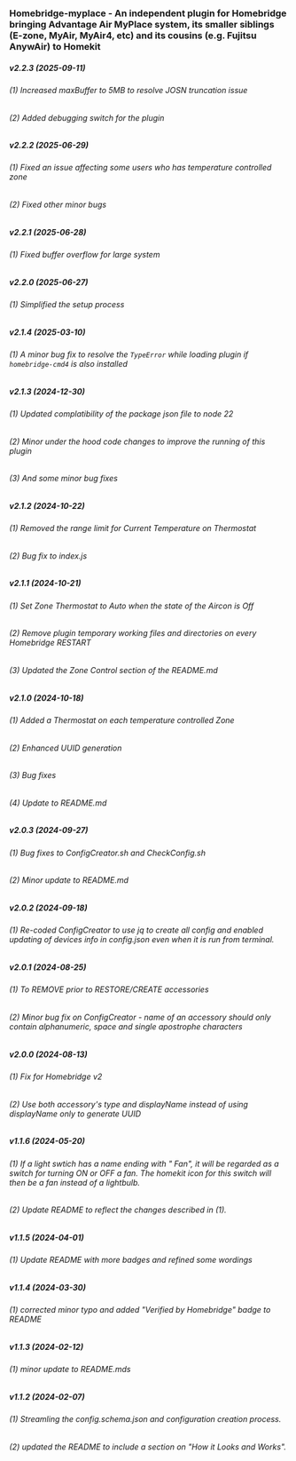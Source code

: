 ### Homebridge-myplace - An independent plugin for Homebridge bringing Advantage Air MyPlace system, its smaller siblings (E-zone, MyAir, MyAir4, etc) and its cousins (e.g. Fujitsu AnywAir) to Homekit
##### v2.2.3 (2025-09-11)

###### (1) Increased maxBuffer to 5MB to resolve JOSN truncation issue               
###### (2) Added debugging switch for the plugin

##### v2.2.2 (2025-06-29)

###### (1) Fixed an issue affecting some users who has temperature controlled zone                
###### (2) Fixed other minor bugs

##### v2.2.1 (2025-06-28)

###### (1) Fixed buffer overflow for large system

##### v2.2.0 (2025-06-27)

###### (1) Simplified the setup process

##### v2.1.4 (2025-03-10)

###### (1) A minor bug fix to resolve the `TypeError` while loading plugin if `homebridge-cmd4` is also installed

##### v2.1.3 (2024-12-30)

###### (1) Updated complatibility of the package json file to node 22   
###### (2) Minor under the hood code changes to improve the running of this plugin
###### (3) And some minor bug fixes

##### v2.1.2 (2024-10-22)

###### (1) Removed the range limit for Current Temperature on Thermostat                                      
###### (2) Bug fix to index.js

##### v2.1.1 (2024-10-21)

###### (1) Set Zone Thermostat to Auto when the state of the Aircon is Off
###### (2) Remove plugin temporary working files and directories on every Homebridge RESTART
###### (3) Updated the Zone Control section of the README.md

##### v2.1.0 (2024-10-18)

###### (1) Added a Thermostat on each temperature controlled Zone
###### (2) Enhanced UUID generation
###### (3) Bug fixes
###### (4) Update to README.md

##### v2.0.3 (2024-09-27)

###### (1) Bug fixes to ConfigCreator.sh and CheckConfig.sh
###### (2) Minor update to README.md

##### v2.0.2 (2024-09-18)

###### (1) Re-coded ConfigCreator to use jq to create all config and enabled updating of devices info in config.json even when it is run from terminal.

##### v2.0.1 (2024-08-25)

###### (1) To REMOVE prior to RESTORE/CREATE accessories
###### (2) Minor bug fix on ConfigCreator - name of an accessory should only contain alphanumeric, space and single apostrophe characters

##### v2.0.0 (2024-08-13)

###### (1) Fix for Homebridge v2
###### (2) Use both accessory's type and displayName instead of using displayName only to generate UUID

##### v1.1.6 (2024-05-20)

###### (1) If a light swtich has a name ending with " Fan", it will be regarded as a switch for turning ON or OFF a fan.  The homekit icon for this switch will then be a fan instead of a lightbulb.
###### (2) Update README to reflect the changes described in (1).

##### v1.1.5 (2024-04-01)

###### (1) Update README with more badges and refined some wordings

##### v1.1.4 (2024-03-30)

###### (1) corrected minor typo and added "Verified by Homebridge" badge to README

##### v1.1.3 (2024-02-12)

###### (1) minor update to README.mds

##### v1.1.2 (2024-02-07)

###### (1) Streamling the config.schema.json and configuration creation process.
###### (2) updated the README to include a section on "How it Looks and Works".
